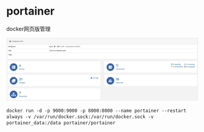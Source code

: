 # portainer

docker网页版管理

![](../.gitbook/assets/image%20%2813%29.png)

```text
docker run -d -p 9000:9000 -p 8000:8000 --name portainer --restart always -v /var/run/docker.sock:/var/run/docker.sock -v portainer_data:/data portainer/portainer
```



